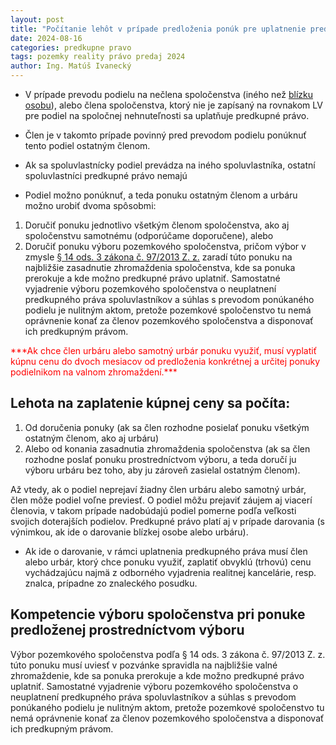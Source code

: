 ```yaml
---
layout: post
title: "Počítanie lehôt v prípade predloženia ponúk pre uplatnenie predkupného práva pre odpredaj podielov mimo spoločenstva"
date: 2024-08-16
categories: predkupne pravo
tags: pozemky reality právo predaj 2024
author: Ing. Matúš Ivanecký
---
```



- V prípade prevodu podielu na nečlena spoločenstva (iného než [blízku osobu](https://www.slov-lex.sk/ezbierky/pravne-predpisy/SK/ZZ/1964/40/#paragraf-116)), alebo člena spoločenstva, ktorý nie je zapísaný na rovnakom LV pre podiel na spoločnej nehnuteľnosti sa uplatňuje predkupné právo.

- Člen je v takomto prípade povinný pred prevodom podielu ponúknuť tento podiel ostatným členom.
- Ak sa spoluvlastnícky podiel prevádza na iného spoluvlastníka, ostatní spoluvlastníci predkupné právo nemajú

- Podiel možno ponúknuť, a teda ponuku ostatným členom a urbáru možno urobiť dvoma
spôsobmi:
1. Doručiť ponuku jednotlivo všetkým členom spoločenstva, ako aj spoločenstvu
samotnému (odporúčame doporučene), alebo
2. Doručiť ponuku výboru pozemkového spoločenstva, pričom výbor v zmysle [§ 14 ods. 3 zákona č. 97/2013 Z. z.](https://www.slov-lex.sk/ezbierky-fe/pravne-predpisy/SK/ZZ/2013/97/#paragraf-14.odsek-3) zaradí túto ponuku na najbližšie zasadnutie zhromaždenia spoločenstva, kde sa ponuka prerokuje a kde možno predkupné právo uplatniť. Samostatné vyjadrenie výboru pozemkového spoločenstva o neuplatnení predkupného práva spoluvlastníkov a súhlas s prevodom ponúkaného podielu je nulitným aktom, pretože pozemkové spoločenstvo tu nemá oprávnenie konať za členov pozemkového spoločenstva a disponovať ich predkupným právom.

<span style="color: red;">
***Ak chce člen urbáru alebo samotný urbár ponuku využiť, musí vyplatiť kúpnu cenu do dvoch
mesiacov od predloženia konkrétnej a určitej ponuky podielnikom na valnom zhromaždení.***
</span> 

## Lehota na zaplatenie kúpnej ceny sa počíta:

 1. Od doručenia ponuky (ak sa člen rozhodne posielať ponuku všetkým ostatným členom, ako aj urbáru) 
 2. Alebo od konania zasadnutia zhromaždenia spoločenstva (ak sa člen rozhodne poslať ponuku prostredníctvom výboru, a teda
doručí ju výboru urbáru bez toho, aby ju zároveň zasielal ostatným členom).

Až vtedy, ak o podiel neprejaví žiadny člen urbáru alebo samotný urbár, člen môže podiel voľne previesť.
O podiel môžu prejaviť záujem aj viacerí členovia, v takom prípade nadobúdajú podiel
pomerne podľa veľkosti svojich doterajších podielov.
Predkupné právo platí aj v prípade darovania (s výnimkou, ak ide o darovanie blízkej osobe alebo urbáru). 

- Ak ide o darovanie, v rámci uplatnenia predkupného práva musí člen alebo urbár, ktorý chce ponuku využiť, zaplatiť obvyklú (trhovú) cenu vychádzajúcu najmä z odborného vyjadrenia realitnej kancelárie, resp. znalca, prípadne zo znaleckého posudku.

## Kompetencie výboru spoločenstva pri ponuke predloženej prostredníctvom výboru

Výbor pozemkového spoločenstva podľa § 14 ods. 3 zákona č. 97/2013 Z. z. túto ponuku musí uviesť v pozvánke spravidla na najbližšie valné
zhromaždenie, kde sa ponuka prerokuje a kde možno predkupné právo uplatniť. Samostatné vyjadrenie výboru pozemkového spoločenstva o neuplatnení predkupného práva spoluvlastníkov a súhlas s prevodom ponúkaného podielu je nulitným aktom, pretože
pozemkové spoločenstvo tu nemá oprávnenie konať za členov pozemkového spoločenstva a disponovať ich predkupným právom.
